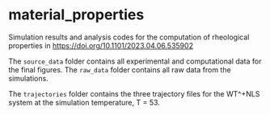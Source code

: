 # material_properties

Simulation results and analysis codes for the computation of rheological properties in https://doi.org/10.1101/2023.04.06.535902

The `source_data` folder contains all experimental and computational data for the final figures. The `raw_data` folder contains all raw data from the simulations.

The `trajectories` folder contains the three trajectory files for the WT^+NLS system at the simulation temperature, T = 53.
